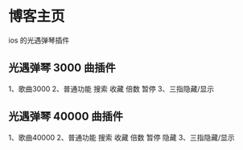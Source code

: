 # 博客主页
ios 的光遇弹琴插件
## 光遇弹琴 3000 曲插件
1、歌曲3000
2、普通功能 搜索 收藏 倍数 暂停
3、三指隐藏/显示
## 光遇弹琴 40000 曲插件
1、歌曲40000
2、普通功能 搜索 收藏 倍数 暂停 隐藏
3、三指隐藏/显示